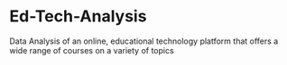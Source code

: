 # Ed-Tech-Analysis
Data Analysis of an online, educational technology platform that offers a wide range of courses on a variety of topics
